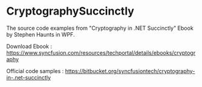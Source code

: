 # CryptographySuccinctly
The source code examples from "Cryptography in .NET Succinctly" Ebook by Stephen Haunts in WPF.

Download Ebook : https://www.syncfusion.com/resources/techportal/details/ebooks/cryptography

Official code samples : https://bitbucket.org/syncfusiontech/cryptography-in-.net-succinctly
